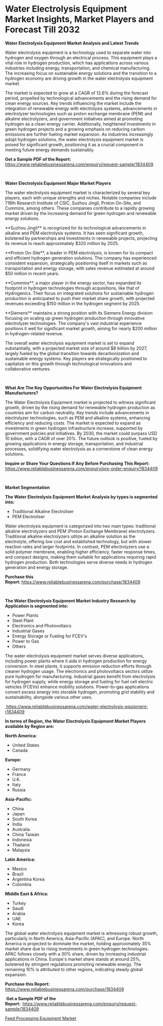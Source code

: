 <p><h1>Water Electrolysis Equipment Market Insights, Market Players and Forecast Till 2032</h1></p><p><strong>Water Electrolysis Equipment Market Analysis and Latest Trends</strong></p>
<p><p>Water electrolysis equipment is a technology used to separate water into hydrogen and oxygen through an electrical process. This equipment plays a vital role in hydrogen production, which has applications across various industries including energy, transportation, and chemical manufacturing. The increasing focus on sustainable energy solutions and the transition to a hydrogen economy are driving growth in the water electrolysis equipment market.</p><p>The market is expected to grow at a CAGR of 12.6% during the forecast period, propelled by technological advancements and the rising demand for clean energy sources. Key trends influencing the market include the integration of renewable energy with electrolysis systems, advancements in electrolyzer technologies such as proton exchange membrane (PEM) and alkaline electrolyzers, and government initiatives aimed at promoting hydrogen as a clean energy carrier. Additionally, heightened investments in green hydrogen projects and a growing emphasis on reducing carbon emissions are further fueling market expansion. As industries increasingly adopt hydrogen solutions, the water electrolysis equipment market is poised for significant growth, positioning it as a crucial component in meeting future energy demands sustainably.</p></p>
<p><strong>Get a Sample PDF of the Report:&nbsp;</strong> <a href="https://www.reliablebusinessarena.com/enquiry/request-sample/1834409?utm_campaign=2805&utm_medium=2&utm_source=Github&utm_content=ia&utm_term=11042025&utm_id=water-electrolysis-equipment">https://www.reliablebusinessarena.com/enquiry/request-sample/1834409</a></p>
<p>&nbsp;</p>
<p><strong>Water Electrolysis Equipment Major Market Players</strong></p>
<p><p>The water electrolysis equipment market is characterized by several key players, each with unique strengths and niches. Notable companies include 718th Research Institute of CSIC, Suzhou Jingli, Proton On-Site, and Cummins, among others. These companies contribute to a rapidly growing market driven by the increasing demand for green hydrogen and renewable energy solutions.</p><p>**Suzhou Jingli** is recognized for its technological advancements in alkaline and PEM electrolysis systems. It has seen significant growth, bolstered by partnerships and investments in renewable projects, projecting its revenue to reach approximately $320 million by 2025.</p><p>**Proton On-Site**, a leader in PEM electrolysis, is known for its compact and efficient hydrogen generation solutions. The company has experienced consistent expansion, strategically positioning itself in markets such as transportation and energy storage, with sales revenue estimated at around $50 million in recent years.</p><p>**Cummins**, a major player in the energy sector, has expanded its footprint in hydrogen technologies through acquisitions, like that of Hydrogenics. Their focus on integrated solutions for sustainable hydrogen production is anticipated to push their market share growth, with projected revenues exceeding $150 million in the hydrogen segment by 2025.</p><p>**Siemens** maintains a strong position with its Siemens Energy division focusing on scaling up green hydrogen production through innovative electrolyzer technologies. The company's vast industrial experience positions it well for significant market growth, aiming for nearly $200 million in hydrogen-related revenue.</p><p>The overall water electrolysis equipment market is set to expand substantially, with a projected market size of around $8 billion by 2027, largely fueled by the global transition towards decarbonization and sustainable energy systems. Key players are strategically positioned to capitalize on this growth through technological innovations and collaborative ventures.</p></p>
<p>&nbsp;</p>
<p><strong>What Are The Key Opportunities For Water Electrolysis Equipment Manufacturers?</strong></p>
<p><p>The Water Electrolysis Equipment market is projected to witness significant growth, driven by the rising demand for renewable hydrogen production as countries aim for carbon neutrality. Key trends include advancements in electrolyzer technologies, such as PEM and alkaline systems, enhancing efficiency and reducing costs. The market is expected to expand as investments in green hydrogen infrastructure increase, supported by government policies and initiatives. By 2030, the market could surpass USD 10 billion, with a CAGR of over 20%. The future outlook is positive, fueled by growing applications in energy storage, transportation, and industrial processes, solidifying water electrolysis as a cornerstone of clean energy solutions.</p></p>
<p><strong>Inquire or Share Your Questions If Any Before Purchasing This Report:</strong> <a href="https://www.reliablebusinessarena.com/enquiry/pre-order-enquiry/1834409?utm_campaign=2805&utm_medium=2&utm_source=Github&utm_content=ia&utm_term=11042025&utm_id=water-electrolysis-equipment">https://www.reliablebusinessarena.com/enquiry/pre-order-enquiry/1834409</a></p>
<p>&nbsp;</p>
<p><strong>Market Segmentation</strong></p>
<p><strong>The Water Electrolysis Equipment Market Analysis by types is segmented into:</strong></p>
<p><ul><li>Traditional Alkaline Electroliser</li><li>PEM Electroliser</li></ul></p>
<p><p>Water electrolysis equipment is categorized into two main types: traditional alkaline electrolyzers and PEM (Proton Exchange Membrane) electrolyzers. Traditional alkaline electrolyzers utilize an alkaline solution as the electrolyte, offering low cost and established technology, but with slower reaction rates and larger footprints. In contrast, PEM electrolyzers use a solid polymer membrane, enabling higher efficiency, faster response times, and compact designs, making them suitable for applications requiring rapid hydrogen production. Both technologies serve diverse needs in hydrogen generation and energy storage.</p></p>
<p><strong>Purchase this Report:&nbsp;</strong><a href="https://www.reliablebusinessarena.com/purchase/1834409?utm_campaign=2805&utm_medium=2&utm_source=Github&utm_content=ia&utm_term=11042025&utm_id=water-electrolysis-equipment">https://www.reliablebusinessarena.com/purchase/1834409</a></p>
<p>&nbsp;</p>
<p><strong>The Water Electrolysis Equipment Market Industry Research by Application is segmented into:</strong></p>
<p><ul><li>Power Plants</li><li>Steel Plant</li><li>Electronics and Photovoltaics</li><li>Industrial Gases</li><li>Energy Storage or Fueling for FCEV's</li><li>Power to Gas</li><li>Others</li></ul></p>
<p><p>The water electrolysis equipment market serves diverse applications, including power plants where it aids in hydrogen production for energy conversion. In steel plants, it supports emission reduction efforts through cleaner hydrogen usage. The electronics and photovoltaics sectors utilize pure hydrogen for manufacturing. Industrial gases benefit from electrolysis for hydrogen supply, while energy storage and fueling for fuel cell electric vehicles (FCEVs) enhance mobility solutions. Power-to-gas applications convert excess energy into storable hydrogen, promoting grid stability and sustainability, alongside various other uses.</p></p>
<p><a href="https://www.reliablebusinessarena.com/water-electrolysis-equipment-r1834409?utm_campaign=2805&utm_medium=2&utm_source=Github&utm_content=ia&utm_term=11042025&utm_id=water-electrolysis-equipment">&nbsp;https://www.reliablebusinessarena.com/water-electrolysis-equipment-r1834409</a></p>
<p><strong>In terms of Region, the Water Electrolysis Equipment Market Players available by Region are:</strong></p>
<p>
    <p> <strong> North America: </strong>
        <ul>
            <li>United States</li>
            <li>Canada</li>
        </ul>
        </p> 
    <p> <strong> Europe: </strong>
        <ul>
            <li>Germany</li>
            <li>France</li>
            <li>U.K.</li>
            <li>Italy</li>
            <li>Russia</li>
        </ul>
        </p> 
    <p> <strong> Asia-Pacific: </strong>
        <ul>
            <li>China</li>
            <li>Japan</li>
            <li>South Korea</li>
            <li>India</li>
            <li>Australia</li>
            <li>China Taiwan</li>
            <li>Indonesia</li>
            <li>Thailand</li>
            <li>Malaysia</li>
        </ul>
        </p> 
    <p> <strong> Latin America: </strong>
        <ul>
            <li>Mexico</li>
            <li>Brazil</li>
            <li>Argentina Korea</li>
            <li>Colombia</li>
        </ul>
        </p> 
    <p> <strong> Middle East & Africa: </strong>
        <ul>
            <li>Turkey</li>
            <li>Saudi</li>
            <li>Arabia</li>
            <li>UAE</li>
            <li>Korea</li>
        </ul>
    </p>
    </p>
<p><p>The global water electrolysis equipment market is witnessing robust growth, particularly in North America, Asia-Pacific (APAC), and Europe. North America is projected to dominate the market, holding approximately 35% market share due to rising investments in green hydrogen technologies. APAC follows closely with a 30% share, driven by increasing industrial applications in China. Europe's market share stands at around 25%, bolstered by stringent regulations promoting renewable energy. The remaining 10% is attributed to other regions, indicating steady global expansion.</p></p>
<p><strong>Purchase this Report: </strong><a href="https://www.reliablebusinessarena.com/purchase/1834409?utm_campaign=2805&utm_medium=2&utm_source=Github&utm_content=ia&utm_term=11042025&utm_id=water-electrolysis-equipment">https://www.reliablebusinessarena.com/purchase/1834409</a></p>
<p>&nbsp;<strong>Get a Sample PDF of the Report:&nbsp;&nbsp;</strong><a href="https://www.reliablebusinessarena.com/enquiry/request-sample/1834409?utm_campaign=2805&utm_medium=2&utm_source=Github&utm_content=ia&utm_term=11042025&utm_id=water-electrolysis-equipment">https://www.reliablebusinessarena.com/enquiry/request-sample/1834409</a></p>
<p><strong></strong></p>
<p><p><a href="https://github.com/alawnhvicay/Market-Research-Report-List-1/blob/main/feed-processing-equipment-market.md?utm_campaign=2805&utm_medium=2&utm_source=Github&utm_content=ia&utm_term=11042025&utm_id=water-electrolysis-equipment">Feed Processing Equipment Market</a></p></p>